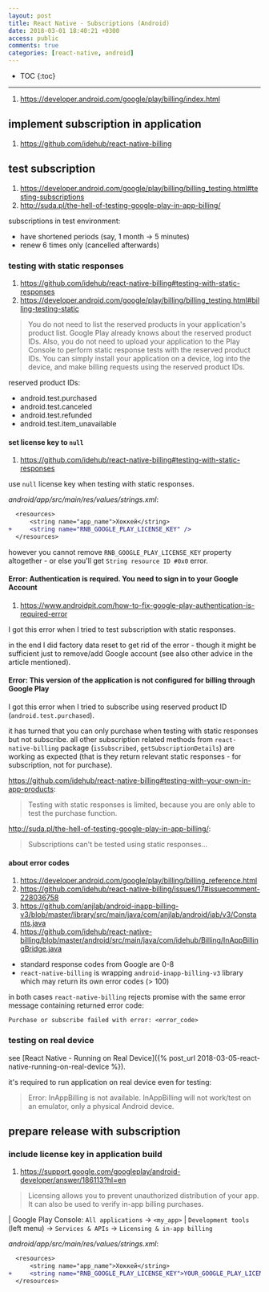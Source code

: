 ```yaml
---
layout: post
title: React Native - Subscriptions (Android)
date: 2018-03-01 18:40:21 +0300
access: public
comments: true
categories: [react-native, android]
---
```


<!-- more -->

* TOC
{:toc}
<hr>

1. <https://developer.android.com/google/play/billing/index.html>

implement subscription in application
-------------------------------------

1. <https://github.com/idehub/react-native-billing>

test subscription
-----------------

1. <https://developer.android.com/google/play/billing/billing_testing.html#testing-subscriptions>
2. <http://suda.pl/the-hell-of-testing-google-play-in-app-billing/>

subscriptions in test environment:

- have shortened periods (say, 1 month → 5 minutes)
- renew 6 times only (cancelled afterwards)

### testing with static responses

1. <https://github.com/idehub/react-native-billing#testing-with-static-responses>
2. <https://developer.android.com/google/play/billing/billing_testing.html#billing-testing-static>

> You do not need to list the reserved products in your application's product list.
> Google Play already knows about the reserved product IDs. Also, you do not need
> to upload your application to the Play Console to perform static response tests
> with the reserved product IDs. You can simply install your application on a device,
> log into the device, and make billing requests using the reserved product IDs.

reserved product IDs:

- android.test.purchased
- android.test.canceled
- android.test.refunded
- android.test.item_unavailable

#### set license key to `null`

1. <https://github.com/idehub/react-native-billing#testing-with-static-responses>

use `null` license key when testing with static responses.

_android/app/src/main/res/values/strings.xml_:

```diff
  <resources>
      <string name="app_name">Хоккей</string>
+     <string name="RNB_GOOGLE_PLAY_LICENSE_KEY" />
  </resources>
```

however you cannot remove `RNB_GOOGLE_PLAY_LICENSE_KEY` property
altogether - or else you'll get `String resource ID #0x0` error.

#### Error: Authentication is required. You need to sign in to your Google Account

1. <https://www.androidpit.com/how-to-fix-google-play-authentication-is-required-error>

I got this error when I tried to test subscription with static responses.

in the end I did factory data reset to get rid of the error - though it might
be sufficient just to remove/add Google account (see also other advice in the
article mentioned).

#### Error: This version of the application is not configured for billing through Google Play

I got this error when I tried to subscribe using reserved product ID
(`android.test.purchased`).

it has turned that you can only purchase when testing with static responses but
not subscribe. all other subscription related methods from `react-native-billing`
package (`isSubscribed`, `getSubscriptionDetails`) are working as expected (that
is they return relevant static responses - for subscription, not for purchase).

<https://github.com/idehub/react-native-billing#testing-with-your-own-in-app-products>:

> Testing with static responses is limited, because you are only able to test
> the purchase function.

<http://suda.pl/the-hell-of-testing-google-play-in-app-billing/>:

> Subscriptions can't be tested using static responses...

#### about error codes

1. <https://developer.android.com/google/play/billing/billing_reference.html>
2. <https://github.com/idehub/react-native-billing/issues/17#issuecomment-228036758>
3. <https://github.com/anjlab/android-inapp-billing-v3/blob/master/library/src/main/java/com/anjlab/android/iab/v3/Constants.java>
4. <https://github.com/idehub/react-native-billing/blob/master/android/src/main/java/com/idehub/Billing/InAppBillingBridge.java>

- standard response codes from Google are 0-8
- `react-native-billing` is wrapping `android-inapp-billing-v3` library
  which may return its own error codes (> 100)

in both cases `react-native-billing` rejects promise with the same error
message containing returned error code:

```
Purchase or subscribe failed with error: <error_code>
```

### testing on real device

see [React Native - Running on Real Device]({% post_url 2018-03-05-react-native-running-on-real-device %}).

it's required to run application on real device even for testing:

> Error: InAppBilling is not available. InAppBilling will not work/test on
> an emulator, only a physical Android device.

prepare release with subscription
---------------------------------

### include license key in application build

1. <https://support.google.com/googleplay/android-developer/answer/186113?hl=en>

> Licensing allows you to prevent unauthorized distribution of your app.
> It can also be used to verify in-app billing purchases.

| Google Play Console: `All applications` → `<my_app>`
| `Development tools` (left menu) → `Services & APIs` → `Licensing & in-app billing`

_android/app/src/main/res/values/strings.xml_:

```diff
  <resources>
      <string name="app_name">Хоккей</string>
+     <string name="RNB_GOOGLE_PLAY_LICENSE_KEY">YOUR_GOOGLE_PLAY_LICENSE_KEY_HERE</string>
  </resources>
```
